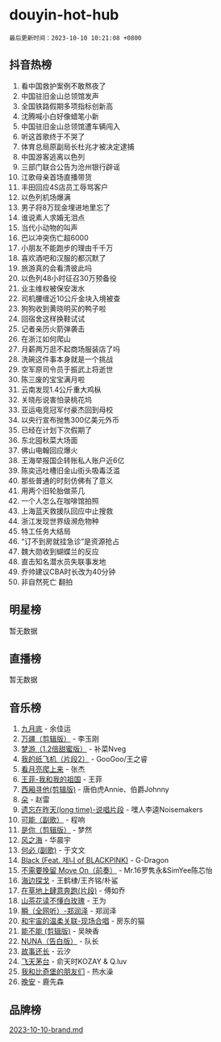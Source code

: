 # douyin-hot-hub

`最后更新时间：2023-10-10 10:21:08 +0800`

## 抖音热榜

1. 看中国救护案例不敢熬夜了
1. 中国驻旧金山总领馆发声
1. 全国铁路假期多项指标创新高
1. 沈腾喊小白好像蜡笔小新
1. 中国驻旧金山总领馆遭车辆闯入
1. 听这首歌终于不哭了
1. 体育总局原副局长杜兆才被决定逮捕
1. 中国游客逃离以色列
1. 三部门联合公告为沧州银行辟谣
1. 江歌母亲首场直播带货
1. 丰田回应4S店员工辱骂客户
1. 以色列机场爆满
1. 男子将8万现金埋进地里忘了
1. 谁说素人求婚无泪点
1. 当代小动物的叫声
1. 巴以冲突伤亡超6000
1. 小朋友不能跑步的理由千千万
1. 喜欢酒吧和汉服的都沉默了
1. 旅游真的会看清彼此吗
1. 以色列48小时征召30万预备役
1. 业主维权被保安泼水
1. 司机腰缠近10公斤金块入境被查
1. 狗狗收到黄晓明买的鸭子啦
1. 回宿舍这样换鞋试试
1. 记者亲历火箭弹袭击
1. 在浙江如何爬山
1. 月薪两万逛不起商场服装店了吗
1. 洗碗这件事本身就是一个挑战
1. 空军原司令员于振武上将逝世
1. 陈三废的宝宝满月啦
1. 云南发现1.4公斤重大鸡枞
1. 关晓彤说害怕录桃花坞
1. 亚运电竞冠军付豪杰回到母校
1. 以央行宣布抛售300亿美元外币
1. 已经在计划下次假期了
1. 东北囤秋菜大场面
1. 佛山电翰回应爆火
1. 王海举报国企转账私人账户近6亿
1. 陈奕迅吐槽旧金山街头吸毒泛滥
1. 那些普通的时刻仿佛有了意义
1. 用两个旧轮胎做茶几
1. 一个人怎么在咖啡馆拍照
1. 上海蓝天救援队回应中止搜救
1. 浙江发现世界级濒危物种
1. 特工任务大结局
1. “订不到房就挂急诊”是资源抢占
1. 魏大勋收到蝴蝶兰的反应
1. 直击知名潜水员失联事发地
1. 乔帅建议CBA时长改为40分钟
1. 非自然死亡 翻拍

## 明星榜

暂无数据

## 直播榜

暂无数据

## 音乐榜

1. [九月底](https://sf6-cdn-tos.douyinstatic.com/obj/tos-cn-ve-2774/oMfewG4PDTFhF8iz3OGQ7ABH5i6fCgnMaoCbzZ) - 余佳运
1. [万疆（剪辑版）](https://sf6-cdn-tos.douyinstatic.com/obj/tos-cn-ve-2774/ooG7oVgFlDTelKCjCsTTobQvbdtj1BBQXnfZd8) - 李玉刚
1. [梦游（1.2倍甜蜜版）](https://sf6-cdn-tos.douyinstatic.com/obj/tos-cn-ve-2774/o4gyAUm8hwufoEABmwVIiQtHsFuGzAEEWtNMzo) - 补菜Nveg
1. [我的纸飞机（片段2）](https://sf6-cdn-tos.douyinstatic.com/obj/tos-cn-ve-2774/oM2ZrKcg2CD5AeRB2gkeXOFB1IxAGJdZPazYHf) - GooGoo/王之睿
1. [看月亮爬上来](https://sf6-cdn-tos.douyinstatic.com/obj/tos-cn-ve-2774/356c324112764016b25295e535f2daf0) - 张杰
1. [王菲-我和我的祖国](https://sf6-cdn-tos.douyinstatic.com/obj/tos-cn-ve-2774/3ef0f373017541e18566595c96123cab) - 王菲
1. [西厢寻他(剪辑版)](https://sf3-cdn-tos.douyinstatic.com/obj/tos-cn-ve-2774/oUsAVfAQKlRNxEv5qxvIB8o5qmIWUcXbzJKJhw) - 唐伯虎Annie、伯爵Johnny
1. [朵](https://sf6-cdn-tos.douyinstatic.com/obj/tos-cn-ve-2774/932f5bdfcd7c47b880525e92ab8a4999) - 赵雷
1. [遗忘在昨天(long time)-说唱片段](https://sf3-cdn-tos.douyinstatic.com/obj/tos-cn-ve-2774/oIynqctDJIzUJY3Q2CeIFe5nA2gC7DS2bfZamd) - 嘿人李逵Noisemakers
1. [可能（副歌）](https://sf3-cdn-tos.douyinstatic.com/obj/tos-cn-ve-2774/cde1731888894259b333569393c2fb51) - 程响
1. [是你（剪辑版）](https://sf6-cdn-tos.douyinstatic.com/obj/tos-cn-ve-2774/46019dae783c4c969944217fe1cfafc4) - 梦然
1. [风之海](https://sf6-cdn-tos.douyinstatic.com/obj/tos-cn-ve-2774/oInqZ2gFbCQvB6wZNnZlJpBcfDBQ8t1e1XwYAi) - 华晨宇
1. [何必 (副歌)](https://sf3-cdn-tos.douyinstatic.com/obj/tos-cn-ve-2774/okuRVVnhXysQOM6IEAfyBsgzwvoF7Az6tNiWDB) - 于文文
1. [Black (Feat. 제니 of BLACKPINK)](https://sf6-cdn-tos.douyinstatic.com/obj/tos-cn-ve-2774/2eb92e2debbe4fe0a552bc099aef7f28) - G-Dragon
1. [不需要挽留 Move On（前奏）](https://sf6-cdn-tos.douyinstatic.com/obj/tos-cn-ve-2774/ooCBhgCCkF4nExzQL9WZSUbitfA8IsDkgQIYhe) - Mr.16罗隽永&SimYee陈芯怡
1. [海边探戈](https://sf6-cdn-tos.douyinstatic.com/obj/tos-cn-ve-2774/os9gE0VQCGqt6VQkZDyBBYvfSDY0QFe3vVmubn) - 王鹤棣/王齐铭/朴鲨
1. [在草地上肆意奔跑(片段)](https://sf6-cdn-tos.douyinstatic.com/obj/tos-cn-ve-2774/8831d494742f45dabdfa8adb8b817259) - 傅如乔
1. [山茶花读不懂白玫瑰](https://sf3-cdn-tos.douyinstatic.com/obj/tos-cn-ve-2774/osfn8B7DktrRHEPJgPCfDbw7QDQEkwC16BxZg9) - 王为
1. [瞬（全网听）-郑润泽](https://sf6-cdn-tos.douyinstatic.com/obj/tos-cn-ve-2774/o4Vb9eJZClCZTnRQYy0BRSeHGrDtrkrQgIBvQt) - 郑润泽
1. [和宇宙的温柔关联-现场合唱](https://sf6-cdn-tos.douyinstatic.com/obj/tos-cn-ve-2774/o0hONGDYQBgk0e5bqDeQOonVmncA6tC2nBwZLT) - 房东的猫
1. [能不能 (剪辑版)](https://sf3-cdn-tos.douyinstatic.com/obj/tos-cn-ve-2774/fc4a6c45b4a34277ba4088e1d7fdff98) - 吴映香
1. [NUNA（告白版）](https://sf6-cdn-tos.douyinstatic.com/obj/tos-cn-ve-2774/a65828cbd8ce41a78a430a58b49f4feb) - 队长
1. [故事还长](https://sf6-cdn-tos.douyinstatic.com/obj/tos-cn-ve-2774/30a26758c8594f0ab81ac675c33ee2c5) - 云汐
1. [飞天茅台](https://sf6-cdn-tos.douyinstatic.com/obj/tos-cn-ve-2774/o4GhTV5kIuMWmC2Ai1WzNglssgBfQaqQCSLxUU) - 俞天时KOZAY & Q.luv
1. [我和比奇堡的朋友们](https://sf6-cdn-tos.douyinstatic.com/obj/tos-cn-ve-2774/f0505db981ea4a6d91453a15924a82aa) - 热水澡
1. [晚安](https://sf3-cdn-tos.douyinstatic.com/obj/tos-cn-ve-2774/a724c5e224464218839820f4e4fd632f) - 鹿先森

## 品牌榜

[2023-10-10-brand.md](2023-10-10-brand.md)
